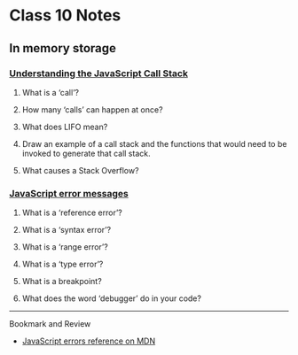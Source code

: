 # Class 10 Notes

## In memory storage

### [Understanding the JavaScript Call Stack](https://medium.freecodecamp.org/understanding-the-javascript-call-stack-861e41ae61d4)

1. What is a ‘call’?

1. How many ‘calls’ can happen at once?

1. What does LIFO mean?

1. Draw an example of a call stack and the functions that would need to be invoked to generate that call stack.

1. What causes a Stack Overflow?

### [JavaScript error messages](https://codeburst.io/javascript-error-messages-debugging-d23f84f0ae7c)

1. What is a ‘reference error’?

1. What is a ‘syntax error’?

1. What is a ‘range error’?

1. What is a ‘type error’?

1. What is a breakpoint?

1. What does the word ‘debugger’ do in your code?

---

Bookmark and Review

- [JavaScript errors reference on MDN](https://developer.mozilla.org/en-US/docs/Web/JavaScript/Reference/Errors)